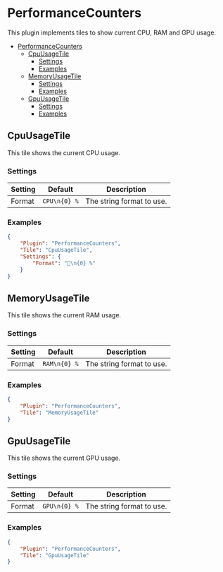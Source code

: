 # PerformanceCounters

This plugin implements tiles to show current CPU, RAM and GPU usage.

- [PerformanceCounters](#performancecounters)
  - [CpuUsageTile](#cpuusagetile)
    - [Settings](#settings)
    - [Examples](#examples)
  - [MemoryUsageTile](#memoryusagetile)
    - [Settings](#settings-1)
    - [Examples](#examples-1)
  - [GpuUsageTile](#gpuusagetile)
    - [Settings](#settings-2)
    - [Examples](#examples-2)


## CpuUsageTile

This tile shows the current CPU usage.

### Settings

| Setting | Default      | Description               |
| ------- | ------------ | ------------------------- |
| Format  | `CPU\n{0} %` | The string format to use. |

### Examples

```json
{
    "Plugin": "PerformanceCounters",
    "Tile": "CpuUsageTile",
    "Settings": {
        "Format": "🧠\n{0} %"
    }
}
```


## MemoryUsageTile

This tile shows the current RAM usage.

### Settings

| Setting | Default      | Description               |
| ------- | ------------ | ------------------------- |
| Format  | `RAM\n{0} %` | The string format to use. |

### Examples

```json
{
    "Plugin": "PerformanceCounters",
    "Tile": "MemoryUsageTile"
}
```


## GpuUsageTile

This tile shows the current GPU usage.

### Settings

| Setting | Default      | Description               |
| ------- | ------------ | ------------------------- |
| Format  | `GPU\n{0} %` | The string format to use. |

### Examples

```json
{
    "Plugin": "PerformanceCounters",
    "Tile": "GpuUsageTile"
}
```

